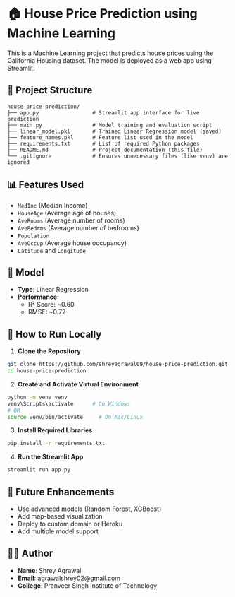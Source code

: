# 🏠 House Price Prediction using Machine Learning

This is a Machine Learning project that predicts house prices using the California Housing dataset. The model is deployed as a web app using Streamlit.

## 📁 Project Structure

```
house-price-prediction/
├── app.py                 # Streamlit app interface for live prediction
├── main.py                # Model training and evaluation script
├── linear_model.pkl       # Trained Linear Regression model (saved)
├── feature_names.pkl      # Feature list used in the model
├── requirements.txt       # List of required Python packages
├── README.md              # Project documentation (this file)
└── .gitignore             # Ensures unnecessary files (like venv) are ignored
```

## 📊 Features Used

- `MedInc` (Median Income)
- `HouseAge` (Average age of houses)
- `AveRooms` (Average number of rooms)
- `AveBedrms` (Average number of bedrooms)
- `Population`
- `AveOccup` (Average house occupancy)
- `Latitude` and `Longitude`

## 🤖 Model

- **Type**: Linear Regression
- **Performance**:
  - R² Score: ~0.60
  - RMSE: ~0.72

## 🧪 How to Run Locally

1. **Clone the Repository**

```bash
git clone https://github.com/shreyagrawal09/house-price-prediction.git
cd house-price-prediction
```

2. **Create and Activate Virtual Environment**

```bash
python -m venv venv
venv\Scripts\activate      # On Windows
# OR
source venv/bin/activate     # On Mac/Linux
```

3. **Install Required Libraries**

```bash
pip install -r requirements.txt
```

4. **Run the Streamlit App**

```bash
streamlit run app.py
```
## 🚀 Future Enhancements

- Use advanced models (Random Forest, XGBoost)
- Add map-based visualization
- Deploy to custom domain or Heroku
- Add multiple model support

## 👨‍🎓 Author

- **Name**: Shrey Agrawal 
- **Email**: agrawalshrey02@gmail.com
- **College**: Pranveer Singh Institute of Technology

